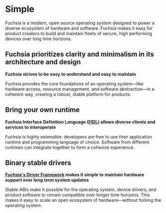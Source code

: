 # Simple

Fuchsia is a modern, open source operating system designed to power a diverse
ecosystem of hardware and software. Fuchsia makes it easy for product creators
to build and maintain fleets of secure, high performing devices over long time
horizons.

## Fuchsia prioritizes clarity and minimalism in its architecture and design

**Fuchsia strives to be easy to understand and easy to maintain**

Fuchsia provides the core foundations of an operating system—like hardware
access, resource management, and software abstraction—in a coherent way,
creating a robust, stable platform for products.

## Bring your own runtime

**Fuchsia Interface Definition Language ([FIDL][glossary.FIDL]) allows diverse clients and
services to interoperate**

Fuchsia is highly extensible: developers are free to use their application
runtime and programming language of choice. Software from different runtimes
can integrate together to form a cohesive experience.

## Binary stable drivers

**[Fuchsia's Driver Framework][fuchsia-driver-framework] makes it simple to maintain hardware support over
long term system updates**

Stable ABIs make it possible for the operating system, device drivers, and
product software to remain compatible over longer time horizons. This makes it
easy to scale an open ecosystem of hardware—without forking the operating
system.

[glossary.FIDL]: /docs/glossary/README.md#FIDL
[fuchsia-driver-framework]: /docs/concepts/drivers/fdf.md